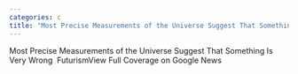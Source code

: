 ```yaml
---
categories: c
title: "Most Precise Measurements of the Universe Suggest That Something Is Very Wrong  Futurism"
---
```

Most Precise Measurements of the Universe Suggest That Something Is Very Wrong&nbsp;&nbsp;FuturismView Full Coverage on Google News